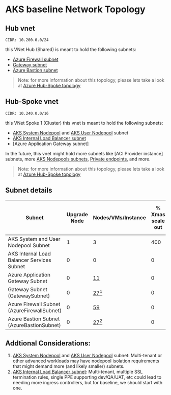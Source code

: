 # AKS baseline Network Topology

## Hub vnet

`CIDR: 10.200.0.0/24`

this VNet Hub (Shared) is meant to hold the following subnets:
  - [Azure Firewall subnet]
  - [Gateway subnet]
  - [Azure Bastion subnet]

> Note: for more information about this topology, please lets take a look at [Azure Hub-Spoke topology]

## Hub-Spoke vnet

`CIDR: 10.240.0.0/16`

this VNet Spoke 1 (Cluster) this vnet is meant to hold the following subnets:
  - [AKS System Nodepool] and [AKS User Nodepool] subnet
  - [AKS Internal Load Balancer subnet]
  - [Azure Application Gateway subnet]

In the future, this vnet might hold more subnets like [ACI Provider instance]
subnets, more [AKS Nodepools subnets], [Private endpoints], and more.

> Note: for more information about this topology, please lets take a look at [Azure Hub-Spoke topology]

## Subnet details

| Subnet                                                 | Upgrade Node | Nodes/VMs/Instance | % Xmas scale out | +Nodes/VMs | Max Ips/Pods per VM/Node | [% Max Surge] | [% Max Unavailable] | +Ips/Pods per VM/Node | Tot. Ips/Pods per VM/Node | [Azure Subnet not assignable Ips factor] | [Private Endpoints] | [Minimum Subnet size] | Scaled Subnet size | [Subnet Mask bits] | Cidr           | Host        | Broadcast     |
|--------------------------------------------------------|--------------|--------------------|------------------|------------|--------------------------|---------------|---------------------|-----------------------|---------------------------|------------------------------------------|---------------------|-----------------------|--------------------|--------------------|----------------|-------------|---------------|
| AKS System and User Nodepool Subnet                    | 1            | 3                  | 400              | 12         | [30]                     | 100           | 0                   | 30                    | 60                        | 5                                        | 0                   | 249                   | 981                | 22                 | 10.240.0.0/22  | 10.240.0.0  | 10.240.3.255  |
| AKS Internal Load Balancer Services Subnet             | 0            | 0                  | 0                | 0          | 5                        | 100           | 100                 | 0                     | 5                         | 5                                        | 0                   | 10                    | 10                 | 28                 | 10.240.4.0/28  | 10.240.4.0  | 10.240.4.15   |
| Azure Application Gateway Subnet                       | 0            | [11]               | 0                | 0          | 0                        | 100           | 100                 | 0                     | 0                         | 5                                        | 0                   | 16                    | 16                 | 28                 | 10.240.4.0/28  | 10.240.4.16 | 10.240.4.31   |
| Gateway Subnet (GatewaySubnet)                         | 0            | [27<sup>1</sup>]   | 0                | 0          | 0                        | 100           | 100                 | 0                     | 0                         | 5                                        | 0                   | 32                    | 32                 | 27                 | 10.200.0.64/27 | 10.200.0.64 | 10.200.0.95   |
| Azure Firewall Subnet (AzureFirewallSubnet)            | 0            | [59]               | 0                | 0          | 0                        | 100           | 100                 | 0                     | 0                         | 5                                        | 0                   | 64                    | 64                 | 26                 | 10.200.0.0/26  | 10.200.0.0  | 10.200.0.63   |
| Azure Bastion Subnet (AzureBastionSubnet)              | 0            | [27<sup>2</sup>]   | 0                | 0          | 0                        | 100           | 100                 | 0                     | 0                         | 5                                        | 0                   | 32                    | 32                 | 27                 | 10.200.0.96/27 | 10.200.0.96 | 10.200.0.127  |

## Addtional Considerations:

1. [AKS System Nodepool] and [AKS User Nodepool] subnet:  Multi-tenant or other advanced workloads may have nodepool isolation requirements that might demand more (and likely smaller) subnets.
2. [AKS Internal Load Balancer subnet]: Multi-tenant, multiple SSL termination rules, single PPE supporting dev/QA/UAT, etc could lead to needing more ingress controllers, but for baseline, we should start with one.

[27<sup>1</sup>]: https://docs.microsoft.com/en-us/azure/vpn-gateway/vpn-gateway-about-vpn-gateway-settings#gwsub
[11]: https://docs.microsoft.com/en-us/azure/application-gateway/configuration-overview#size-of-the-subnet
[59]: https://docs.microsoft.com/en-us/azure/firewall/firewall-faq#does-the-firewall-subnet-size-need-to-change-as-the-service-scales
[27<sup>2</sup>]: https://docs.microsoft.com/en-us/azure/bastion/bastion-create-host-portal#createhost
[30]: https://docs.microsoft.com/en-us/azure/aks/use-system-pools#system-and-user-node-pools
[% Max Surge]: https://kubernetes.io/docs/concepts/workloads/controllers/deployment/#max-surge
[% Max Unavailable]: https://kubernetes.io/docs/concepts/workloads/controllers/deployment/#max-unavailable
[Add Ips/Pods]: https://kubernetes.io/docs/concepts/workloads/controllers/deployment/#rolling-update-deployment
[Azure Subnet not assignable Ips factor]: https://docs.microsoft.com/en-us/azure/virtual-network/virtual-network-ip-addresses-overview-arm#allocation-method-1
[Private Endpoints]: https://docs.microsoft.com/en-us/azure/private-link/private-endpoint-overview#private-endpoint-properties
[Minimum Subnet size]: https://docs.microsoft.com/en-us/azure/aks/configure-azure-cni#plan-ip-addressing-for-your-cluster
[Subnet Mask bits]: https://docs.microsoft.com/en-us/azure/virtual-network/virtual-networks-faq#how-small-and-how-large-can-vnets-and-subnets-be
[Azure Hub-Spoke topology]: https://docs.microsoft.com/en-us/azure/architecture/reference-architectures/hybrid-networking/hub-spoke
[Azure Firewall subnet]: https://docs.microsoft.com/en-us/azure/firewall/firewall-faq#does-the-firewall-subnet-size-need-to-change-as-the-service-scales
[Gateway subnet]: https://docs.microsoft.com/en-us/azure/vpn-gateway/vpn-gateway-about-vpn-gateway-settings#gwsub
[Azure Bastion subnet]: https://docs.microsoft.com/en-us/azure/bastion/bastion-create-host-portal#createhost
[AKS System Nodepool]: https://docs.microsoft.com/en-us/azure/aks/use-system-pools#system-and-user-node-pools
[AKS User Nodepool]: https://docs.microsoft.com/en-us/azure/aks/use-system-pools#system-and-user-node-pools
[AKS Internal Load Balancer subnet]: https://docs.microsoft.com/en-us/azure/aks/internal-lb#specify-a-different-subnet
[ACI Provider Instances]: https://docs.microsoft.com/en-us/azure/container-instances/container-instances-vnet
[AKS Nodepools subnets]: https://docs.microsoft.com/en-us/azure/aks/use-system-pools#system-and-user-node-pools
